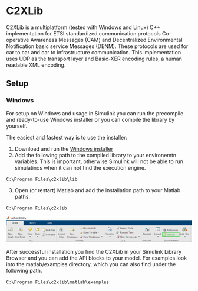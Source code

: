 # C2XLib

C2XLib is a multiplatform (tested with Windows and Linux) C++ implementation for ETSI standardized communication protocols Co-operative Awareness Messages (CAM) and Decentralized Environmental Notification basic service Messages (DENM). These protocols are used for car to car and car to infrastructure communication. This implementation uses UDP as the transport layer and Basic-XER encoding rules, a human readable XML encoding.

## Setup


### Windows
For setup on Windows and usage in Simulink you can run the precompile and ready-to-use Windows installer or you can compile the library by yourself.

The easiest and fastest way is to use the installer:
1. Download and run the [Windows installer](C2XLib-0.1.0-win64.msi)
2. Add the following path to the compiled library to your environemtn variables. This is important, otherwise Simulink will not be able to run simulatinos when it can not find the execution engine.
```
C:\Program Files\c2xlib\lib
```
3. Open (or restart) Matlab and add the installation path to your Matlab paths.
```
C:\Program Files\c2xlib
```
![Matlab Set Path](doc/images/Matlab_Set-Path.jpg)

After successful installation you find the C2XLib in your Simulink Library Browser and you can add the API blocks to your model. For examples look into the matlab/examples directory, which you can also find under the following path.
```
C:\Program Files\c2xlib\matlab\examples
```

<!--## Matlab/Simulink Codegeneration-->
